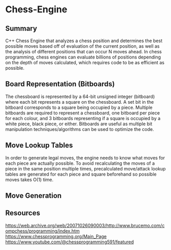 # Chess-Engine

## Summary
C++ Chess Engine that analyzes a chess position and determines the best possible moves based off of evaluation of the current position, as well as the analysis of different positions that can occur N moves ahead. In chess programming, chess engines can evaluate billions of positions depending on the depth of moves calculated, which requires code to be as efficient as possible.

## Board Representation (Bitboards)
The chessboard is represented by a 64-bit unsigned integer (bitboard) where each bit represents a square on the chessboard. A set bit in the bitboard corresponds to a square being occupied by a piece. Multiple bitboards are required to represent a chessboard, one bitboard per piece for each colour, and 3 bitboards representing if a square is occupied by a white piece, black piece, or either. Bitboards are useful as multiple bit manipulation techniques/algorithms can be used to optimize the code.

## Move Lookup Tables
In order to generate legal moves, the engine needs to know what moves for each piece are actually possible. To avoid recalculating the moves of a piece in the same position multiple times, precalculated move/attack lookup tables are generated for each piece and square beforehand so possible moves takes O(1) time.

## Move Generation

## Resources
https://web.archive.org/web/20071026090003/http://www.brucemo.com/compchess/programming/index.htm
https://www.chessprogramming.org/Main_Page
https://www.youtube.com/@chessprogramming591/featured
